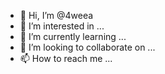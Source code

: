 - 👋 Hi, I’m @4weea
- 👀 I’m interested in ...
- 🌱 I’m currently learning ...
- 💞️ I’m looking to collaborate on ...
- 📫 How to reach me ...

<!---
4weea/4weea is a ✨ special ✨ repository because its `README.md` (this file) appears on your GitHub profile.
You can click the Preview link to take a look at your changes.
--->
